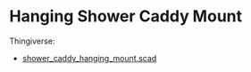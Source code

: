 Hanging Shower Caddy Mount
==========================

Thingiverse: []()

-	[shower_caddy_hanging_mount.scad](shower_caddy_hanging_mount.scad)
